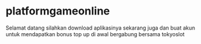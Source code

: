 # platformgameonline
Selamat datang silahkan download aplikasinya sekarang juga dan buat akun untuk mendapatkan bonus top up di awal bergabung bersama tokyoslot
